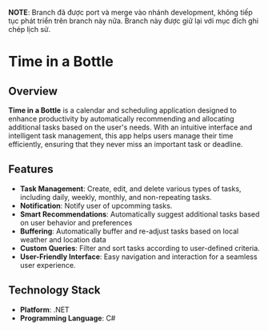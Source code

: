 **NOTE**: Branch đã được port và merge vào nhánh development, không tiếp tục phát triển trên branch này nữa. Branch này được giữ lại với mục đích ghi chép lịch sử.

# Time in a Bottle

## Overview

**Time in a Bottle** is a calendar and scheduling application designed to enhance productivity by automatically recommending and allocating additional tasks based on the user's needs. With an intuitive interface and intelligent task management, this app helps users manage their time efficiently, ensuring that they never miss an important task or deadline.

## Features

- **Task Management**: Create, edit, and delete various types of tasks, including daily, weekly, monthly, and non-repeating tasks.
- **Notification**: Notify user of upcomming tasks. 
- **Smart Recommendations**: Automatically suggest additional tasks based on user behavior and preferences
- **Buffering**: Automatically buffer and re-adjust tasks based on local weather and location data 
- **Custom Queries**: Filter and sort tasks according to user-defined criteria.
- **User-Friendly Interface**: Easy navigation and interaction for a seamless user experience.


## Technology Stack

- **Platform**: .NET
- **Programming Language**: C#

